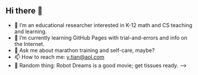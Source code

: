 ## Hi there 👋
- 🔭 I’m an educational researcher interested in K-12 math and CS teaching and learning. 
- 🌱 I’m currently learning GitHub Pages with trial-and-errors and info on the Internet. 
- 💬 Ask me about marathon training and self-care, maybe? 
- 📫 How to reach me: y.tian@aol.com
- 💭 Random thing: Robot Dreams is a good movie; get tissues ready.
-->
